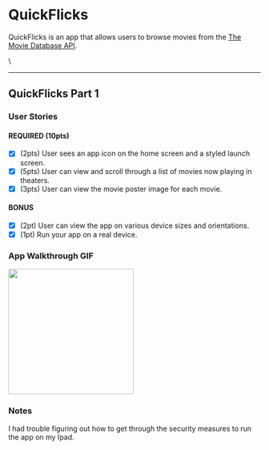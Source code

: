 # QuickFlicks

QuickFlicks is an app that allows users to browse movies from the [The Movie Database API](http://docs.themoviedb.apiary.io/#).

\

---

## QuickFlicks Part 1

### User Stories

#### REQUIRED (10pts)
- [X] (2pts) User sees an app icon on the home screen and a styled launch screen.
- [X] (5pts) User can view and scroll through a list of movies now playing in theaters.
- [X] (3pts) User can view the movie poster image for each movie.

#### BONUS
- [X] (2pt) User can view the app on various device sizes and orientations.
- [X] (1pt) Run your app on a real device.

### App Walkthrough GIF
<img src="http://g.recordit.co/IqeHMm3vH0.gif" width=250><br>

### Notes
I had trouble figuring out how to get through the security measures to run the app on my Ipad.
